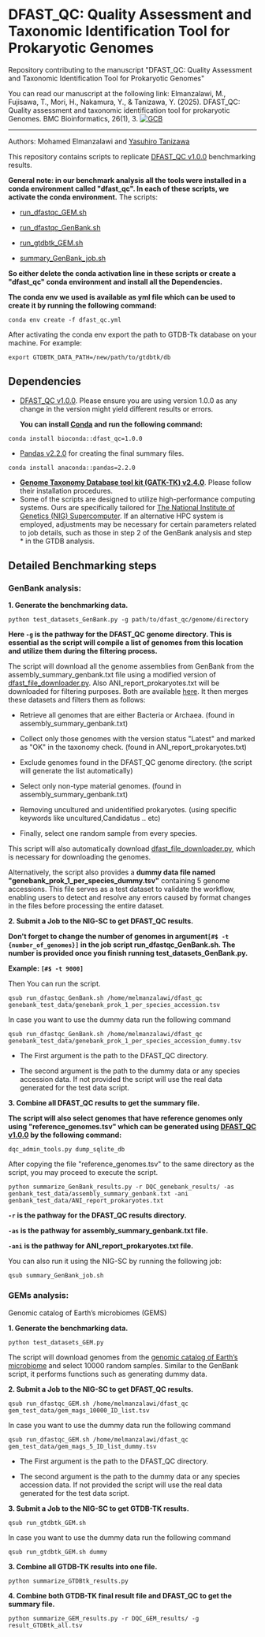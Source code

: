 DFAST_QC: Quality Assessment and Taxonomic Identification Tool for Prokaryotic Genomes
===================
Repository contributing to the manuscript "DFAST_QC: Quality Assessment and Taxonomic Identification Tool for Prokaryotic Genomes"

You can read our manuscript at the following link:
Elmanzalawi, M., Fujisawa, T., Mori, H., Nakamura, Y., & Tanizawa, Y. (2025). DFAST_QC: Quality assessment and taxonomic identification tool for prokaryotic Genomes. BMC Bioinformatics, 26(1), 3. [![GCB](https://img.shields.io/badge/DOI-10.1101/2024.03.11.584526-21908C.svg)](https://doi.org/10.1186/s12859-024-06030-y)

-------------------
Authors:
Mohamed Elmanzalawi and [Yasuhiro Tanizawa](https://github.com/nigyta)


This repository contains scripts to replicate [DFAST_QC v1.0.0](https://github.com/nigyta/dfast_qc) benchmarking results.

**General note: in our benchmark analysis all the tools were installed in a conda environment called "dfast_qc". In each of these scripts, we activate the conda environment.**
The scripts:
- [run_dfastqc_GEM.sh](https://github.com/Mohamed-Elmanzalawi/DFAST_QC_Benchmark/blob/main/run_dfastqc_GEM.sh#L10)

- [run_dfastqc_GenBank.sh](https://github.com/Mohamed-Elmanzalawi/DFAST_QC_Benchmark/blob/main/run_dfastqc_GenBank.sh#L10)

- [run_gtdbtk_GEM.sh](https://github.com/Mohamed-Elmanzalawi/DFAST_QC_Benchmark/blob/main/run_gtdbtk_GEM.sh#L10)

- [summary_GenBank_job.sh](https://github.com/Mohamed-Elmanzalawi/DFAST_QC_Benchmark/blob/main/run_dfastqc_GenBank.sh#L10)

**So either delete the conda activation line in these scripts or create a "dfast_qc" conda environment and install all the Dependencies.**

**The conda env we used is available as yml file which can be used to create it by running the following command:**
```
conda env create -f dfast_qc.yml
```
After activating the conda env export the path to GTDB-Tk database on your machine. For example:
```
export GTDBTK_DATA_PATH=/new/path/to/gtdbtk/db
```

## Dependencies
- [DFAST_QC v1.0.0](https://github.com/nigyta/dfast_qc). Please ensure you are using version 1.0.0 as any change in the version might yield different results or errors.
  
  **You can install [Conda](https://conda.io/projects/conda/en/latest/user-guide/install/index.html) and run the following command:**
```
conda install bioconda::dfast_qc=1.0.0
```
- [Pandas v2.2.0](https://github.com/pandas-dev/pandas) for creating the final summary files.

```
conda install anaconda::pandas=2.2.0 
```
- **[Genome Taxonomy Database tool kit (GATK-TK) v2.4.0](https://github.com/Ecogenomics/GTDBTk)**. Please follow their installation procedures. 
- Some of the scripts are designed to utilize high-performance computing systems. Ours are specifically tailored for [The National Institute of Genetics (NIG) Supercomputer](https://sc.ddbj.nig.ac.jp/en/). If an alternative HPC system is employed, adjustments may be necessary for certain parameters related to job details, such as those in step 2 of the GenBank analysis and step * in the GTDB analysis.

## Detailed Benchmarking steps
 
### GenBank analysis:
**1. Generate the benchmarking data.**
```
python test_datasets_GenBank.py -g path/to/dfast_qc/genome/directory
```
**Here ```-g``` is the pathway for the DFAST_QC genome directory. This is essential as the script will compile a list of genomes from this location and utilize them during the filtering process.**

The script will download all the genome assemblies from GenBank from the assembly_summary_genbank.txt file using a modified version of [dfast_file_downloader.py](https://github.com/nigyta/dfast_core/blob/master/scripts/dfast_file_downloader.py). Also ANI_report_prokaryotes.txt will be downloaded for filtering purposes. Both are available [here](https://ftp.ncbi.nlm.nih.gov/genomes/ASSEMBLY_REPORTS/). It then merges these datasets and filters them as follows:

- Retrieve all genomes that are either Bacteria or Archaea. (found in assembly_summary_genbank.txt)

- Collect only those genomes with the version status "Latest" and marked as "OK" in the taxonomy check. (found in ANI_report_prokaryotes.txt)

- Exclude genomes found in the DFAST_QC genome directory. (the script will generate the list automatically)

- Select only non-type material genomes. (found in assembly_summary_genbank.txt)

- Removing uncultured and unidentified prokaryotes. (using specific keywords like uncultured,Candidatus .. etc)

- Finally, select one random sample from every species.


This script will also automatically download [dfast_file_downloader.py](https://github.com/nigyta/dfast_core/blob/master/scripts/dfast_file_downloader.py), which is necessary for downloading the genomes. 

Alternatively, the script also provides a **dummy data file named "genebank_prok_1_per_species_dummy.tsv"** containing 5 genome accessions. This file serves as a test dataset to validate the workflow, enabling users to detect and resolve any errors caused by format changes in the files before processing the entire dataset.

**2. Submit a Job to the NIG-SC to get DFAST_QC results.**

**Don't forget to change the number of genomes in argument```[#$ -t {number_of_genomes}]``` in the job script run_dfastqc_GenBank.sh. The number is provided once you finish running test_datasets_GenBank.py.**

**Example: ```[#$ -t 9000]```**

Then You can run the script.
```
qsub run_dfastqc_GenBank.sh /home/melmanzalawi/dfast_qc genebank_test_data/genebank_prok_1_per_species_accession.tsv
```
In case you want to use the dummy data run the following command
```
qsub run_dfastqc_GenBank.sh /home/melmanzalawi/dfast_qc genebank_test_data/genebank_prok_1_per_species_accession_dummy.tsv
```
- The First argument is the path to the DFAST_QC directory. 

- The second argument is the path to the dummy data or any species accession data. If not provided the script will use the real data generated for the test data script.

**3. Combine all DFAST_QC results to get the summary file.**

**The script will also select genomes that have reference genomes only using "reference_genomes.tsv" which can be generated using [DFAST_QC v1.0.0](https://github.com/nigyta/dfast_qc) by the following command:**
```
dqc_admin_tools.py dump_sqlite_db
```
After copying the file "reference_genomes.tsv" to the same directory as the script, you may proceed to execute the script.
```
python summarize_GenBank_results.py -r DQC_genebank_results/ -as genbank_test_data/assembly_summary_genbank.txt -ani genbank_test_data/ANI_report_prokaryotes.txt 
```
**```-r``` is the pathway for the DFAST_QC results directory.**

**```-as``` is the pathway for assembly_summary_genbank.txt file.**

**```-ani``` is the pathway for ANI_report_prokaryotes.txt file.**

You can also run it using the NIG-SC by running the following job:
```
qsub summary_GenBank_job.sh
```

### GEMs analysis:
Genomic catalog of Earth’s microbiomes (GEMS)

**1. Generate the benchmarking data.**
```
python test_datasets_GEM.py
```
The script will download genomes from the [genomic catalog of Earth’s microbiome](https://genome.jgi.doe.gov/portal/GEMs/GEMs.home.html) and select 10000 random samples.
Similar to the GenBank script, it performs functions such as generating dummy data.

**2. Submit a Job to the NIG-SC to get DFAST_QC results.**
```
qsub run_dfastqc_GEM.sh /home/melmanzalawi/dfast_qc gem_test_data/gem_mags_10000_ID_list.tsv
```
In case you want to use the dummy data run the following command
```
qsub run_dfastqc_GEM.sh /home/melmanzalawi/dfast_qc gem_test_data/gem_mags_5_ID_list_dummy.tsv
```
- The First argument is the path to the DFAST_QC directory.

- The second argument is the path to the dummy data or any species accession data. If not provided the script will use the real data generated for the test data script.

**3. Submit a Job to the NIG-SC to get GTDB-TK results.**
```
qsub run_gtdbtk_GEM.sh
```
In case you want to use the dummy data run the following command
```
qsub run_gtdbtk_GEM.sh dummy
```
**3. Combine all GTDB-TK results into one file.**
```
python summarize_GTDBtk_results.py
```

**4. Combine both GTDB-TK final result file and DFAST_QC to get the summary file.**
```
python summarize_GEM_results.py -r DQC_GEM_results/ -g result_GTDBtk_all.tsv
```





